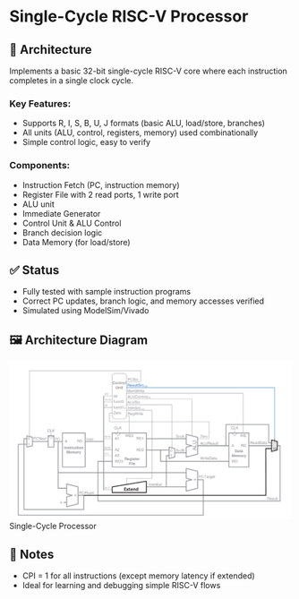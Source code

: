 # Single-Cycle RISC-V Processor

## 🧠 Architecture

Implements a basic 32-bit single-cycle RISC-V core where each instruction completes in a single clock cycle.

### Key Features:
- Supports R, I, S, B, U, J formats (basic ALU, load/store, branches)
- All units (ALU, control, registers, memory) used combinationally
- Simple control logic, easy to verify

### Components:
- Instruction Fetch (PC, instruction memory)
- Register File with 2 read ports, 1 write port
- ALU unit
- Immediate Generator
- Control Unit & ALU Control
- Branch decision logic
- Data Memory (for load/store)

## ✅ Status

- Fully tested with sample instruction programs
- Correct PC updates, branch logic, and memory accesses verified
- Simulated using ModelSim/Vivado


## 🖼️ Architecture Diagram

![Single Cycle Datapath](../images/Single-cycle_Processor.png)
Single-Cycle Processor

## 📌 Notes

- CPI = 1 for all instructions (except memory latency if extended)
- Ideal for learning and debugging simple RISC-V flows
